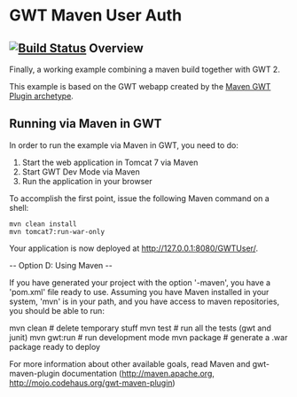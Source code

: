 GWT Maven User Auth
===================
[![Build Status](https://travis-ci.org/Zhigalov-E/gwt-user-auth.svg?branch=master)](https://travis-ci.org/Zhigalov-E/gwt-user-auth)
Overview
--------

Finally, a working example combining a maven build together with GWT 2.

This example is based on the GWT webapp created by the 
[Maven GWT Plugin archetype](http://mojo.codehaus.org/gwt-maven-plugin/user-guide/archetype.html).

Running via Maven in GWT 
------------------------

In order to run the example via Maven in GWT, you need to do:

1. Start the web application in Tomcat 7 via Maven
2. Start GWT Dev Mode via Maven
3. Run the application in your browser

To accomplish the first point, issue the following Maven command on a shell:

    mvn clean install
    mvn tomcat7:run-war-only

Your application is now deployed at http://127.0.0.1:8080/GWTUser/.

-- Option D: Using Maven --

If you have generated your project with the option '-maven', you have a 'pom.xml'
file ready to use. Assuming you have Maven installed in your system, 'mvn' is 
in your path, and you have access to maven repositories, you should be able to run:

mvn clean         # delete temporary stuff
mvn test          # run all the tests (gwt and junit)
mvn gwt:run       # run development mode
mvn package       # generate a .war package ready to deploy

For more information about other available goals, read Maven and gwt-maven-plugin 
documentation (http://maven.apache.org, http://mojo.codehaus.org/gwt-maven-plugin)  
